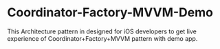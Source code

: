 # Coordinator-Factory-MVVM-Demo
This Architecture pattern in designed for iOS developers to get live experience of Coordinator+Factory+MVVM pattern with demo app. 
